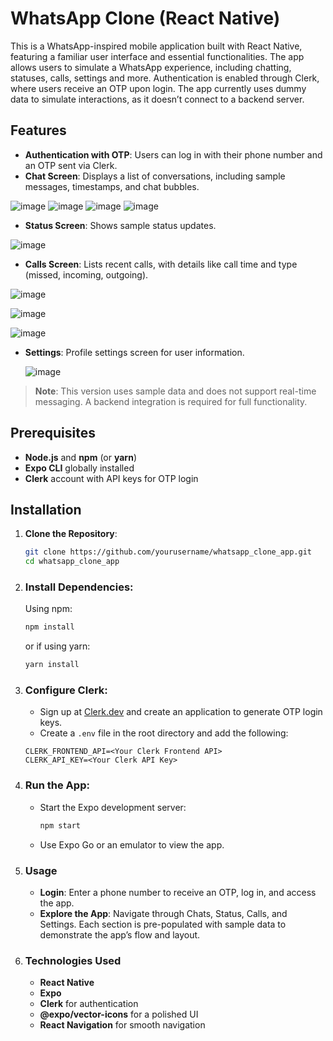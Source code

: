# WhatsApp Clone (React Native)

This is a WhatsApp-inspired mobile application built with React Native, featuring a familiar user interface and essential functionalities. The app allows users to simulate a WhatsApp experience, including chatting, statuses, calls, settings and more. Authentication is enabled through Clerk, where users receive an OTP upon login. The app currently uses dummy data to simulate interactions, as it doesn’t connect to a backend server.

## Features

- **Authentication with OTP**: Users can log in with their phone number and an OTP sent via Clerk.
- **Chat Screen**: Displays a list of conversations, including sample messages, timestamps, and chat bubbles.

![image](https://github.com/user-attachments/assets/37ec1e23-38e9-40b5-8af5-caa984d97e93)
![image](https://github.com/user-attachments/assets/598a97d5-d4f1-4fab-a5bc-ed6d228a207a)
![image](https://github.com/user-attachments/assets/47ccad6e-6648-43cd-a836-300e1ee02475)
![image](https://github.com/user-attachments/assets/48a035d6-7e20-44b6-a49a-bec8c6b12c4f)

- **Status Screen**: Shows sample status updates.

![image](https://github.com/user-attachments/assets/e2eff4ea-828d-477e-aac4-766f63e9d608)

  
- **Calls Screen**: Lists recent calls, with details like call time and type (missed, incoming, outgoing).

![image](https://github.com/user-attachments/assets/0e250b02-4474-4866-8c46-20fb67502060)

![image](https://github.com/user-attachments/assets/26a3e31d-4ec3-4670-9bc3-b48f3f734b60)

![image](https://github.com/user-attachments/assets/51395baf-992b-4328-ac0c-07f76343a2b6)


- **Settings**: Profile settings screen for user information.

  ![image](https://github.com/user-attachments/assets/a983c600-3860-4217-ab73-05156b829ddc)


> **Note**: This version uses sample data and does not support real-time messaging. A backend integration is required for full functionality.

## Prerequisites

- **Node.js** and **npm** (or **yarn**)
- **Expo CLI** globally installed
- **Clerk** account with API keys for OTP login

## Installation

1. **Clone the Repository**:
   ```bash
   git clone https://github.com/yourusername/whatsapp_clone_app.git
   cd whatsapp_clone_app
2. ### Install Dependencies:
   Using npm:
   ```bash
   npm install
   ```


   or if using yarn:
   ```bash
   yarn install
   ```


3. ### Configure Clerk:
   - Sign up at [Clerk.dev](https://clerk.dev) and create an application to generate OTP login keys.
   - Create a `.env` file in the root directory and add the following:
   
    ```plaintext
    CLERK_FRONTEND_API=<Your Clerk Frontend API>
    CLERK_API_KEY=<Your Clerk API Key>
    ```
       
5. ### Run the App:

   - Start the Expo development server:
      ```bash
      npm start
      ```
   - Use Expo Go or an emulator to view the app.
   
6. ### Usage

   - **Login**: Enter a phone number to receive an OTP, log in, and access the app.
   - **Explore the App**: Navigate through Chats, Status, Calls, and Settings. Each section is pre-populated with sample data to demonstrate the app’s flow and layout.

6. ### Technologies Used

   - **React Native**
   - **Expo**
   - **Clerk** for authentication
   - **@expo/vector-icons** for a polished UI
   - **React Navigation** for smooth navigation
